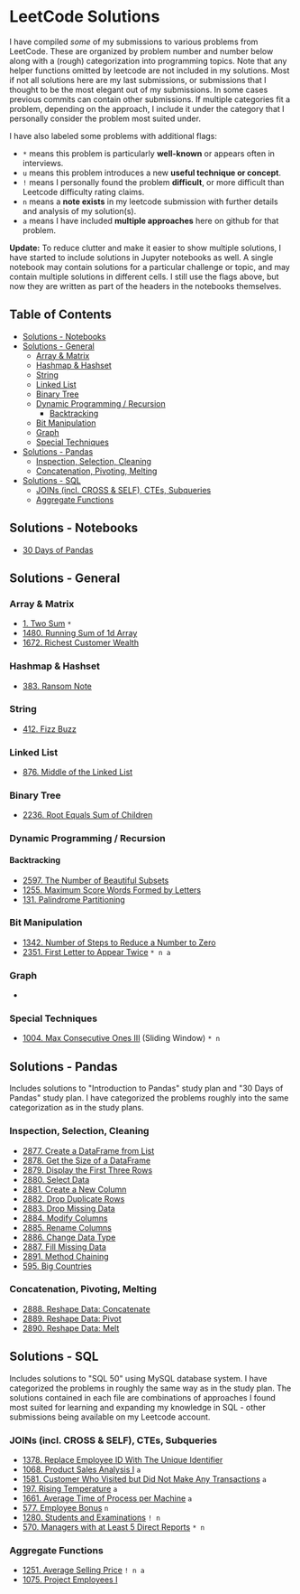 # LeetCode Solutions

I have compiled *some* of my submissions to various problems from LeetCode. These are organized by problem number and number below along with a (rough) categorization into programming topics. Note that any helper functions omitted by leetcode are not included in my solutions. Most if not all solutions here are my last submissions, or submissions that I thought to be the most elegant out of my submissions. In some cases previous commits can contain other submissions. If multiple categories fit a problem, depending on the approach, I include it under the category that I personally consider the problem most suited under.

I have also labeled some problems with additional flags:

- `*` means this problem is particularly **well-known** or appears often in interviews.
- `u` means this problem introduces a new **useful technique or concept**.
- `!` means I personally found the problem **difficult**, or more difficult than Leetcode difficulty rating claims.
- `n` means a **note exists** in my leetcode submission with further details and analysis of my solution(s).
- `a` means I have included **multiple approaches** here on github for that problem.

**Update:** To reduce clutter and make it easier to show multiple solutions, I have started to include solutions in Jupyter notebooks as well. A single notebook may contain solutions for a particular challenge or topic, and may contain multiple solutions in different cells. I still use the flags above, but now they are written as part of the headers in the notebooks themselves.

## Table of Contents

- [Solutions - Notebooks](#solutions---notebooks)
- [Solutions - General](#solutions---general)
  - [Array \& Matrix](#array--matrix)
  - [Hashmap \& Hashset](#hashmap--hashset)
  - [String](#string)
  - [Linked List](#linked-list)
  - [Binary Tree](#binary-tree)
  - [Dynamic Programming / Recursion](#dynamic-programming--recursion)
    - [Backtracking](#backtracking)
  - [Bit Manipulation](#bit-manipulation)
  - [Graph](#graph)
  - [Special Techniques](#special-techniques)
- [Solutions - Pandas](#solutions---pandas)
  - [Inspection, Selection, Cleaning](#inspection-selection-cleaning)
  - [Concatenation, Pivoting, Melting](#concatenation-pivoting-melting)
- [Solutions - SQL](#solutions---sql)
  - [JOINs (incl. CROSS \& SELF), CTEs, Subqueries](#joins-incl-cross--self-ctes-subqueries)
  - [Aggregate Functions](#aggregate-functions)

## Solutions - Notebooks

- [30 Days of Pandas](./notebooks/30-days-of-pandas.ipynb)

## Solutions - General

### Array & Matrix

- [1. Two Sum](./easy/1.py) `*`
- [1480. Running Sum of 1d Array](./easy/1480.py)
- [1672. Richest Customer Wealth](./easy/1672.py)

### Hashmap & Hashset

- [383. Ransom Note](./easy/383.py)

### String

- [412. Fizz Buzz](./easy/412.py)

### Linked List

- [876. Middle of the Linked List](./easy/876.py)

### Binary Tree

- [2236. Root Equals Sum of Children](./easy/2236.py)

### Dynamic Programming / Recursion

#### Backtracking

- [2597. The Number of Beautiful Subsets](./medium/2597.py)
- [1255. Maximum Score Words Formed by Letters](./hard/1255.py)
- [131. Palindrome Partitioning](./medium/131.py)

### Bit Manipulation

- [1342. Number of Steps to Reduce a Number to Zero](./easy/1342.py)
- [2351. First Letter to Appear Twice](./easy/2351.py) `* n a`

### Graph

-

### Special Techniques

- [1004. Max Consecutive Ones III](./medium/1004.py) (Sliding Window) `* n`

## Solutions - Pandas

Includes solutions to "Introduction to Pandas" study plan and "30 Days of Pandas" study plan. I have categorized the problems roughly into the same categorization as in the study plans.

### Inspection, Selection, Cleaning

- [2877. Create a DataFrame from List](./easy/2877.py)
- [2878. Get the Size of a DataFrame](./easy/2878.py)
- [2879. Display the First Three Rows](.easy/2879.py)
- [2880. Select Data](./easy/2880.py)
- [2881. Create a New Column](./easy/2881.py)
- [2882. Drop Duplicate Rows](./easy/2882.py)
- [2883. Drop Missing Data](./easy/2883.py)
- [2884. Modify Columns](./easy/2884.py)
- [2885. Rename Columns](./easy/2885.py)
- [2886. Change Data Type](./easy/2886.py)
- [2887. Fill Missing Data](./easy/2887.py)
- [2891. Method Chaining](./easy/2888.py)
- [595. Big Countries](./easy/595.py)

### Concatenation, Pivoting, Melting

- [2888. Reshape Data: Concatenate](./easy/2889.py)
- [2889. Reshape Data: Pivot](./easy/2890.py)
- [2890. Reshape Data: Melt](./easy/2891.py)

## Solutions - SQL

Includes solutions to "SQL 50" using MySQL database system. I have categorized the problems in roughly the same way as in the study plan. The solutions contained in each file are combinations of approaches I found most suited for learning and expanding my knowledge in SQL - other submissions being available on my Leetcode account.

### JOINs (incl. CROSS & SELF), CTEs, Subqueries

- [1378. Replace Employee ID With The Unique Identifier](./easy/1378.sql)
- [1068. Product Sales Analysis I](./easy/1068.sql) `a`
- [1581. Customer Who Visited but Did Not Make Any Transactions](./easy/1581.sql) `a`
- [197. Rising Temperature](./easy/197.sql) `a`
- [1661. Average Time of Process per Machine](./easy/1661.sql) `a`
- [577. Employee Bonus](./easy/577.sql) `n`
- [1280. Students and Examinations](./easy/1280.sql) `! n`
- [570. Managers with at Least 5 Direct Reports](./medium/570.sql) `* n`
  
### Aggregate Functions

- [1251. Average Selling Price](./easy/1251.sql) `! n a`
- [1075. Project Employees I](./easy/1075.sql)
